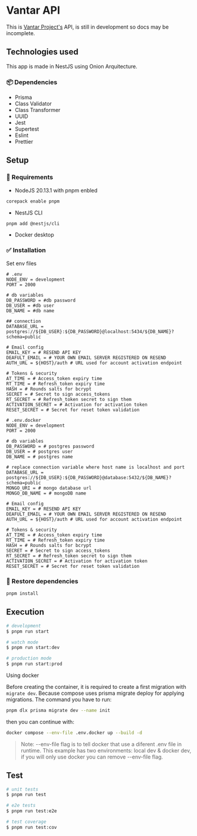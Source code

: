 # Vantar API

This is [Vantar Project's]('https://github.com/HaroldMart/Vantar-Frontend') API, is still in development so docs may be incomplete.

## Technologies used

This app is made in NestJS using Onion Arquitecture.

### 📦 Dependencies

- Prisma
- Class Validator
- Class Transformer
- UUID
- Jest
- Supertest
- Eslint
- Prettier

##  Setup

### 📃 Requirements

- NodeJS 20.13.1 with pnpm enbled
```bash 
corepack enable pnpm
```
- NestJS CLI
```bash
pnpm add @nestjs/cli
```

- Docker desktop

### ✅ Installation

Set env files

```dosini
# .env
NODE_ENV = development
PORT = 2000

# db variables
DB_PASSWORD = #db password
DB_USER = #db user
DB_NAME = #db name

## connection
DATABASE_URL = postgres://${DB_USER}:${DB_PASSWORD}@localhost:5434/${DB_NAME}?schema=public

# Email config
EMAIL_KEY = # RESEND API KEY
DEAFULT_EMAIL = # YOUR OWN EMAIL SERVER REGISTERED ON RESEND
AUTH_URL = ${HOST}/auth # URL used for account activation endpoint

# Tokens & security
AT_TIME = # Access_token expiry time
RT_TIME = # Refresh_token expiry time
HASH = # Rounds salts for bcrypt
SECRET = # Secret to sign access_tokens
RT_SECRET = # Refresh_token secret to sign them
ACTIVATION_SECRET = # Activation for activation token
RESET_SECRET = # Secret for reset token validation

```

```dosini
# .env.docker
NODE_ENV = development
PORT = 2000

# db variables
DB_PASSWORD = # postgres password
DB_USER = # postgres user
DB_NAME = # postgres name

# replace connection variable where host name is localhost and port
DATABASE_URL = postgres://${DB_USER}:${DB_PASSWORD}@database:5432/${DB_NAME}?schema=public
MONGO_URI = # mongo database url
MONGO_DB_NAME = # mongoDB name

# Email config
EMAIL_KEY = # RESEND API KEY
DEAFULT_EMAIL = # YOUR OWN EMAIL SERVER REGISTERED ON RESEND
AUTH_URL = ${HOST}/auth # URL used for account activation endpoint

# Tokens & security
AT_TIME = # Access_token expiry time
RT_TIME = # Refresh_token expiry time
HASH = # Rounds salts for bcrypt
SECRET = # Secret to sign access_tokens
RT_SECRET = # Refresh_token secret to sign them
ACTIVATION_SECRET = # Activation for activation token
RESET_SECRET = # Secret for reset token validation
```
### 🔄️ Restore dependencies

```bash
pnpm install
```

## Execution

```bash
# development
$ pnpm run start

# watch mode
$ pnpm run start:dev

# production mode
$ pnpm run start:prod
```

Using docker

Before creating the container, it is required to create a first migration with `migrate dev`. Because compose uses prisma migrate deploy for applying migrations. The command you have to run:

```bash
pnpm dlx prisma migrate dev --name init
```
then you can continue with:
```bash
docker compose --env-file .env.docker up --build -d
```
> Note: --env-file flag is to tell docker that use a diferent .env file in runtime. This example has two environments: local dev & docker dev, if you will only use docker you can remove --env-file flag.

## Test

```bash
# unit tests
$ pnpm run test

# e2e tests
$ pnpm run test:e2e

# test coverage
$ pnpm run test:cov
```
